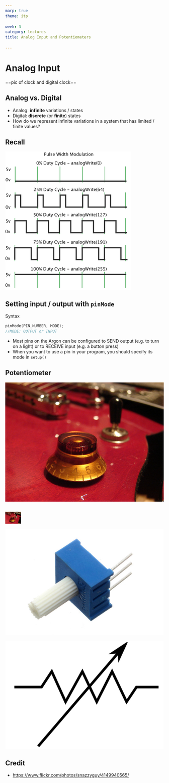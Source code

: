 ```yaml
---
marp: true
theme: itp

week: 3
category: lectures
title: Analog Input and Potentiometers

---
```


<!-- headingDivider: 2 -->

# Analog Input

==pic of clock and digital clock==

## Analog vs. Digital

- Analog: **infinite** variations / states
- Digital: **discrete** (or **finite**) states
- How do we represent infinite variations in a system that has limited / finite values?

## Recall

![PWM Graph width:400px](lecture_analog_input_potentiometers.assets/pwm.gif)


## Setting input / output with `pinMode` 

Syntax

```c++
pinMode(PIN_NUMBER, MODE);
//MODE: OUTPUT or INPUT
```

- Most pins on the Argon can be configured to SEND output (e.g. to turn on a light) or to RECEIVE input (e.g. a button press)
- When you want to use a pin in your program, you should specify its mode in `setup()`



## Potentiometer

![height=48px](assets/potentiometer-482082_960_720.jpg)
##
<img src="assets/potentiometer-482082_960_720.jpg" style="width:50px" />


![width:300px](assets/1565313673103.png)

![width:200px](assets/1565313560201.png)

## Credit

- https://www.flickr.com/photos/snazzyguy/4149940565/